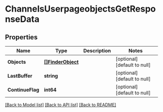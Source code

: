 # ChannelsUserpageobjectsGetResponseData

## Properties
Name | Type | Description | Notes
------------ | ------------- | ------------- | -------------
**Objects** | [**[]FinderObject**](finder_object.md) |  | [optional] [default to null]
**LastBuffer** | **string** |  | [optional] [default to null]
**ContinueFlag** | **int64** |  | [optional] [default to null]

[[Back to Model list]](../README.md#documentation-for-models) [[Back to API list]](../README.md#documentation-for-api-endpoints) [[Back to README]](../README.md)



